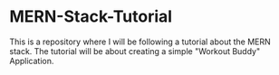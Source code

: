 # MERN-Stack-Tutorial

This is a repository where I will be following a tutorial about the MERN stack. The tutorial will be about creating a simple "Workout Buddy" Application.
